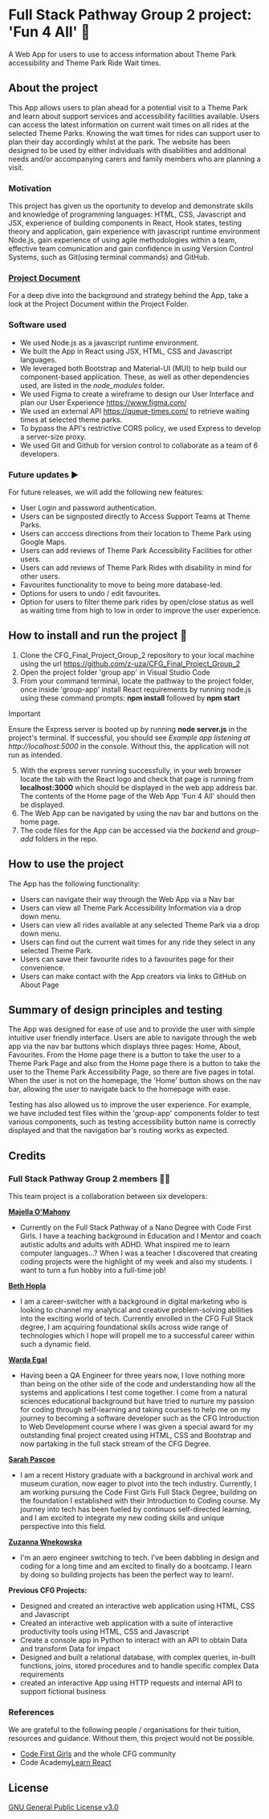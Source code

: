 # Full Stack Pathway Group 2 project: 'Fun 4 All' :roller_coaster:
A Web App for users to use to access information about Theme Park accessibility and Theme Park Ride Wait times. 

## About the project

This App allows users to plan ahead for a potential visit to a Theme Park and learn about support services and accessibility facilities available. Users can access the latest information on current wait times on all rides at the selected Theme Parks. Knowing the wait times for rides can support user to plan their day accordingly whilst at the park. The website has been designed to be used by either individuals with disabilities and additional needs and/or accompanying carers and family members who are planning a visit. 

### Motivation 
This project has given us the oportunity to develop and demonstrate skills and knowledge of programming languages: HTML, CSS, Javascript and JSX, experience of building components in React, Hook states, testing theory and application, gain experience with javascript runtime environment Node.js, gain experience of using agile methodologies within a team, effective team comunication and gain confidence in using Version Control Systems, such as Git(using terminal commands) and GitHub.

### [Project Document](https://github.com/z-uza/CFG_Final_Project_Group_2/blob/c7e59aa3693e17740d4f84b2057b45972e439f95/Final%20Submission-%20Project%20Document.pdf) 
For a deep dive into the background and strategy behind the App, take a look at the Project Document within the Project Folder.

### Software used 
- We used Node.js as a javascript runtime environment.
- We built the App in React using JSX, HTML, CSS and Javascript languages.
- We leveraged both Bootstrap and Material-UI (MUI) to help build our component-based application. These, as well as other dependencies used, are listed in the _node_modules_ folder.
- We used Figma to create a wireframe to design our User Interface and plan our User Experience https://www.figma.com/
- We used an external API https://queue-times.com/ to retrieve waiting times at selected theme parks.
- To bypass the API's restrictive CORS policy, we used Express to develop a server-size proxy.
- We used Git and Github for version control to collaborate as a team of 6 developers.

### Future updates :arrow_forward:
For future releases, we will add the following new features:
- User Login and password authentication.
- Users can be signposted directly to Access Support Teams at Theme Parks.
- Users can acccess directions from their location to Theme Park using Google Maps.
- Users can add reviews of Theme Park Accessibility Facilities for other users.
- Users can add reviews of Theme Park Rides with disability in mind for other users.
- Favourites functionality to move to being more database-led.
- Options for users to undo / edit favourites.
- Option for users to filter theme park rides by open/close status as well as waiting time from high to low in order to improve the user experience.

## How to install and run the project :rocket:
1.	Clone the CFG_Final_Project_Group_2 repository to your local machine using the url [https://github.com/z-uza/CFG_Final_Project_Group_2 ](https://github.com/z-uza/CFG_Final_Project_Group_2)
2.	Open the project folder 'group app' in Visual Studio Code
3.	From your command terminal, locate the pathway to the project folder, once inside 'group-app' install React requirements by running node.js using these command prompts: **npm install** followed by **npm start**
> [!IMPORTANT]
> Ensure the Express server is booted up by running **node server.js** in the project's terminal. If successful, you should see _Example app listening at http://localhost:5000_ in the console. Without this, the application will not run as intended.
5.	With the express server running successfully, in your web browser locate the tab with the React logo and check that page is running from **localhost:3000** which should be displayed in the web app address bar. The contents of the Home page of the Web App 'Fun 4 All' should then be displayed.
6. The Web App can be navigated by using the nav bar and buttons on the home page.
7. The code files for the App can be accessed via the _backend_ and _group-add_ folders in the repo.

## How to use the project
The App has the following functionality:
- Users can navigate their way through the Web App via a Nav bar
- Users can view all Theme Park Accessibility Information via a drop down menu.
- Users can view all rides available at any selected Theme Park via a drop down menu.
- Users can find out the current wait times for any ride they select in any selected Theme Park.
- Users can save their favourite rides to a favourites page for their convenience.
- Users can make contact with the App creators via links to GitHub on About Page

## Summary of design principles and testing

The App was designed for ease of use and to provide the user with simple intuitive user friendly interface. Users are able to navigate through the web app via the nav bar buttons which displays three pages: Home, About, Favourites. From the Home page there is a button to take the user to a Theme Park Page and also from the Home page there is a button to take the user to the Theme Park Accessibility Page, so there are five pages in total. When the user is not on the homepage, the 'Home' button shows on the nav bar, allowing the user to navigate back to the homepage with ease.

Testing has also allowed us to improve the user experience. For example, we have included test files within the 'group-app' components folder to test various components, such as testing accessibility button name is correctly displayed and that the navigation bar's routing works as expected. 

## Credits
### Full Stack Pathway Group 2 members :woman_technologist:
This team project is a collaboration between six developers:

**[Majella O'Mahony](https://github.com/MadgeMom)**
* Currently on the Full Stack Pathway of a Nano Degree with Code First Girls.  I have a teaching background in Education and I Mentor and coach autistic adults and adults with ADHD. What inspired me to learn computer languages...? When I was a teacher I discovered that creating coding projects were the highlight of my week and also my students.  I want to turn a fun hobby into a full-time job!

**[Beth Hopla](https://github.com/bhpla9)**
* I am a career-switcher with a background in digital marketing who is looking to channel my analytical and creative problem-solving abilities into the exciting world of tech. Currently enrolled in the CFG Full Stack degree, I am acquiring foundational skills across wide range of technologies which I hope will propell me to a successful career within such a dynamic field. 

**[Warda Egal](https://github.com/wardanot)**
* Having been a QA Engineer for three years now, I love nothing more than being on the other side of the code and understanding how all the systems and applications I test come together. I come from a natural sciences educational background but have tried to nurture my passion for coding through self-learning and taking courses to help me on my journey to becoming a software developer such as the CFG Introduction to Web Development course where I was given a special award for my outstanding final project created using HTML, CSS and Bootstrap and now partaking in the full stack stream of the CFG Degree.

**[Sarah Pascoe](https://github.com/SarahBethan)**
* I am a recent History graduate with a background in archival work and museum curation, now eager to pivot into the tech industry. Currently, I am working pursuing the Code First Girls Full Stack Degree, building on the foundation I established with their Introduction to Coding course. My journey into tech has been fueled by continuos self-directed learning, and I am excited to integrate my new coding skills and unique perspective into this field.

**[Zuzanna Wnekowska](https://github.com/z-uza)**
* I'm an aero engineer switching to tech. I've been dabbling in design and coding for a long time and am excited to finally do a bootcamp. I learn by doing so building projects has been the perfect way to learn!.

**Previous CFG Projects:**
- Designed and created an interactive web application using HTML, CSS and Javascript
- Created an interactive web application with a suite of interactive productivity tools using HTML, CSS and Javascript
- Create a console app in Python to interact with an API to obtain Data and transform Data for impact
- Designed and built a relational database, with complex queries, in-built functions, joins, stored procedures and to handle specific complex Data requirements
- created an interactive App using HTTP requests and internal API to support fictional business

### References
We are grateful to the following people / organisations for their tuition, resources and guidance. Without them, this project would not be possible.

- [Code First Girls](https://codefirstgirls.com/) and the whole CFG community
- Code Academy[Learn React](https://www.codecademy.com/search?query=react%20101)


## License
[GNU General Public License v3.0](License)


